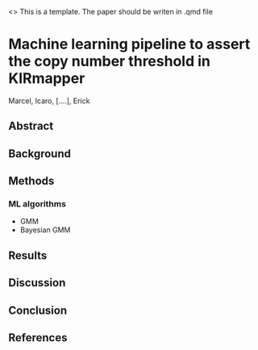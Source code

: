 <> This is a template. The paper should be writen in .qmd file
# Machine learning pipeline to assert the copy number threshold in KIRmapper
Marcel, Icaro, [....], Erick
## Abstract

## Background

## Methods

### ML algorithms
- GMM
- Bayesian GMM

## Results

## Discussion

## Conclusion

## References